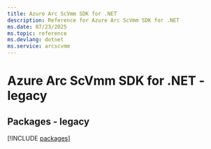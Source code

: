 ```yaml
---
title: Azure Arc ScVmm SDK for .NET
description: Reference for Azure Arc ScVmm SDK for .NET
ms.date: 07/23/2025
ms.topic: reference
ms.devlang: dotnet
ms.service: arcscvmm
---
```

# Azure Arc ScVmm SDK for .NET - legacy
## Packages - legacy
[!INCLUDE [packages](arc-scvmm-index.md)]